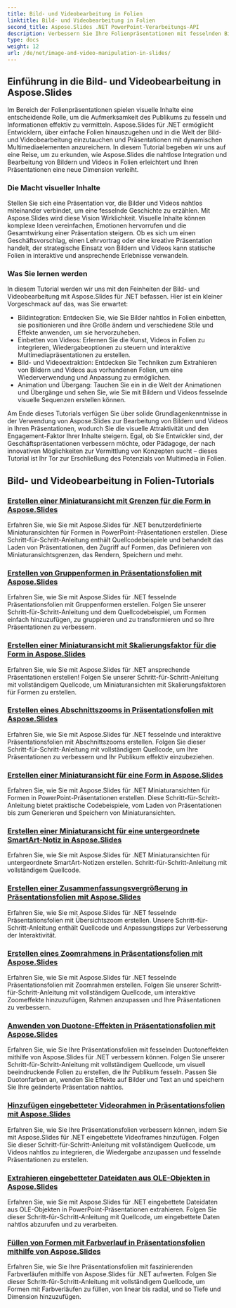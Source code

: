```yaml
---
title: Bild- und Videobearbeitung in Folien
linktitle: Bild- und Videobearbeitung in Folien
second_title: Aspose.Slides .NET PowerPoint-Verarbeitungs-API
description: Verbessern Sie Ihre Folienpräsentationen mit fesselnden Bildern und Videos mithilfe von Aspose.Slides für .NET. Erfahren Sie Schritt für Schritt, wie Sie Bilder und Videos in Folien bearbeiten, um visuell ansprechende Inhalte zu erstellen.
type: docs
weight: 12
url: /de/net/image-and-video-manipulation-in-slides/
---
```


## Einführung in die Bild- und Videobearbeitung in Aspose.Slides

Im Bereich der Folienpräsentationen spielen visuelle Inhalte eine entscheidende Rolle, um die Aufmerksamkeit des Publikums zu fesseln und Informationen effektiv zu vermitteln. Aspose.Slides für .NET ermöglicht Entwicklern, über einfache Folien hinauszugehen und in die Welt der Bild- und Videobearbeitung einzutauchen und Präsentationen mit dynamischen Multimediaelementen anzureichern. In diesem Tutorial begeben wir uns auf eine Reise, um zu erkunden, wie Aspose.Slides die nahtlose Integration und Bearbeitung von Bildern und Videos in Folien erleichtert und Ihren Präsentationen eine neue Dimension verleiht.

### Die Macht visueller Inhalte

Stellen Sie sich eine Präsentation vor, die Bilder und Videos nahtlos miteinander verbindet, um eine fesselnde Geschichte zu erzählen. Mit Aspose.Slides wird diese Vision Wirklichkeit. Visuelle Inhalte können komplexe Ideen vereinfachen, Emotionen hervorrufen und die Gesamtwirkung einer Präsentation steigern. Ob es sich um einen Geschäftsvorschlag, einen Lehrvortrag oder eine kreative Präsentation handelt, der strategische Einsatz von Bildern und Videos kann statische Folien in interaktive und ansprechende Erlebnisse verwandeln.

### Was Sie lernen werden

In diesem Tutorial werden wir uns mit den Feinheiten der Bild- und Videobearbeitung mit Aspose.Slides für .NET befassen. Hier ist ein kleiner Vorgeschmack auf das, was Sie erwartet:

- Bildintegration: Entdecken Sie, wie Sie Bilder nahtlos in Folien einbetten, sie positionieren und ihre Größe ändern und verschiedene Stile und Effekte anwenden, um sie hervorzuheben.
- Einbetten von Videos: Erlernen Sie die Kunst, Videos in Folien zu integrieren, Wiedergabeoptionen zu steuern und interaktive Multimediapräsentationen zu erstellen.
- Bild- und Videoextraktion: Entdecken Sie Techniken zum Extrahieren von Bildern und Videos aus vorhandenen Folien, um eine Wiederverwendung und Anpassung zu ermöglichen.
- Animation und Übergang: Tauchen Sie ein in die Welt der Animationen und Übergänge und sehen Sie, wie Sie mit Bildern und Videos fesselnde visuelle Sequenzen erstellen können.

Am Ende dieses Tutorials verfügen Sie über solide Grundlagenkenntnisse in der Verwendung von Aspose.Slides zur Bearbeitung von Bildern und Videos in Ihren Präsentationen, wodurch Sie die visuelle Attraktivität und den Engagement-Faktor Ihrer Inhalte steigern. Egal, ob Sie Entwickler sind, der Geschäftspräsentationen verbessern möchte, oder Pädagoge, der nach innovativen Möglichkeiten zur Vermittlung von Konzepten sucht – dieses Tutorial ist Ihr Tor zur Erschließung des Potenzials von Multimedia in Folien.


## Bild- und Videobearbeitung in Folien-Tutorials
### [Erstellen einer Miniaturansicht mit Grenzen für die Form in Aspose.Slides](./creating-thumbnail-bounds-shape/)
Erfahren Sie, wie Sie mit Aspose.Slides für .NET benutzerdefinierte Miniaturansichten für Formen in PowerPoint-Präsentationen erstellen. Diese Schritt-für-Schritt-Anleitung enthält Quellcodebeispiele und behandelt das Laden von Präsentationen, den Zugriff auf Formen, das Definieren von Miniaturansichtsgrenzen, das Rendern, Speichern und mehr.
### [Erstellen von Gruppenformen in Präsentationsfolien mit Aspose.Slides](./creating-group-shapes/)
Erfahren Sie, wie Sie mit Aspose.Slides für .NET fesselnde Präsentationsfolien mit Gruppenformen erstellen. Folgen Sie unserer Schritt-für-Schritt-Anleitung und dem Quellcodebeispiel, um Formen einfach hinzuzufügen, zu gruppieren und zu transformieren und so Ihre Präsentationen zu verbessern.
### [Erstellen einer Miniaturansicht mit Skalierungsfaktor für die Form in Aspose.Slides](./creating-thumbnail-scaling-factor-shape/)
Erfahren Sie, wie Sie mit Aspose.Slides für .NET ansprechende Präsentationen erstellen! Folgen Sie unserer Schritt-für-Schritt-Anleitung mit vollständigem Quellcode, um Miniaturansichten mit Skalierungsfaktoren für Formen zu erstellen.
### [Erstellen eines Abschnittszooms in Präsentationsfolien mit Aspose.Slides](./creating-section-zoom/)
Erfahren Sie, wie Sie mit Aspose.Slides für .NET fesselnde und interaktive Präsentationsfolien mit Abschnittszooms erstellen. Folgen Sie dieser Schritt-für-Schritt-Anleitung mit vollständigem Quellcode, um Ihre Präsentationen zu verbessern und Ihr Publikum effektiv einzubeziehen.
### [Erstellen einer Miniaturansicht für eine Form in Aspose.Slides](./creating-thumbnail-shape/)
Erfahren Sie, wie Sie mit Aspose.Slides für .NET Miniaturansichten für Formen in PowerPoint-Präsentationen erstellen. Diese Schritt-für-Schritt-Anleitung bietet praktische Codebeispiele, vom Laden von Präsentationen bis zum Generieren und Speichern von Miniaturansichten.
### [Erstellen einer Miniaturansicht für eine untergeordnete SmartArt-Notiz in Aspose.Slides](./creating-thumbnail-smartart-child-note/)
Erfahren Sie, wie Sie mit Aspose.Slides für .NET Miniaturansichten für untergeordnete SmartArt-Notizen erstellen. Schritt-für-Schritt-Anleitung mit vollständigem Quellcode.
### [Erstellen einer Zusammenfassungsvergrößerung in Präsentationsfolien mit Aspose.Slides](./creating-summary-zoom/)
Erfahren Sie, wie Sie mit Aspose.Slides für .NET fesselnde Präsentationsfolien mit Übersichtszoom erstellen. Unsere Schritt-für-Schritt-Anleitung enthält Quellcode und Anpassungstipps zur Verbesserung der Interaktivität.
### [Erstellen eines Zoomrahmens in Präsentationsfolien mit Aspose.Slides](./creating-zoom-frame/)
Erfahren Sie, wie Sie mit Aspose.Slides für .NET fesselnde Präsentationsfolien mit Zoomrahmen erstellen. Folgen Sie unserer Schritt-für-Schritt-Anleitung mit vollständigem Quellcode, um interaktive Zoomeffekte hinzuzufügen, Rahmen anzupassen und Ihre Präsentationen zu verbessern.
### [Anwenden von Duotone-Effekten in Präsentationsfolien mit Aspose.Slides](./applying-duotone-effects/)
Erfahren Sie, wie Sie Ihre Präsentationsfolien mit fesselnden Duotoneffekten mithilfe von Aspose.Slides für .NET verbessern können. Folgen Sie unserer Schritt-für-Schritt-Anleitung mit vollständigem Quellcode, um visuell beeindruckende Folien zu erstellen, die Ihr Publikum fesseln. Passen Sie Duotonfarben an, wenden Sie Effekte auf Bilder und Text an und speichern Sie Ihre geänderte Präsentation nahtlos.
### [Hinzufügen eingebetteter Videorahmen in Präsentationsfolien mit Aspose.Slides](./adding-embedded-video-frame/)
Erfahren Sie, wie Sie Ihre Präsentationsfolien verbessern können, indem Sie mit Aspose.Slides für .NET eingebettete Videoframes hinzufügen. Folgen Sie dieser Schritt-für-Schritt-Anleitung mit vollständigem Quellcode, um Videos nahtlos zu integrieren, die Wiedergabe anzupassen und fesselnde Präsentationen zu erstellen.
### [Extrahieren eingebetteter Dateidaten aus OLE-Objekten in Aspose.Slides](./extracting-embedded-file-data-ole-object/)
Erfahren Sie, wie Sie mit Aspose.Slides für .NET eingebettete Dateidaten aus OLE-Objekten in PowerPoint-Präsentationen extrahieren. Folgen Sie dieser Schritt-für-Schritt-Anleitung mit Quellcode, um eingebettete Daten nahtlos abzurufen und zu verarbeiten.
### [Füllen von Formen mit Farbverlauf in Präsentationsfolien mithilfe von Aspose.Slides](./filling-shapes-gradient/)
Erfahren Sie, wie Sie Ihre Präsentationsfolien mit faszinierenden Farbverläufen mithilfe von Aspose.Slides für .NET aufwerten. Folgen Sie dieser Schritt-für-Schritt-Anleitung mit vollständigem Quellcode, um Formen mit Farbverläufen zu füllen, von linear bis radial, und so Tiefe und Dimension hinzuzufügen.